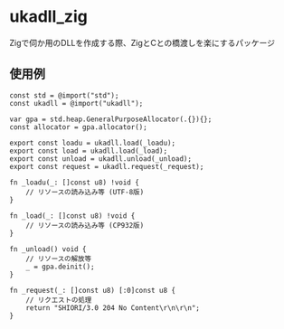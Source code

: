 <!--
SPDX-FileCopyrightText: 2025 SyoBoN <syobon@syobon.net>

SPDX-License-Identifier: CC-BY-4.0
-->

# ukadll_zig

Zigで伺か用のDLLを作成する際、ZigとCとの橋渡しを楽にするパッケージ

## 使用例

```zig
const std = @import("std");
const ukadll = @import("ukadll");

var gpa = std.heap.GeneralPurposeAllocator(.{}){};
const allocator = gpa.allocator();

export const loadu = ukadll.load(_loadu);
export const load = ukadll.load(_load);
export const unload = ukadll.unload(_unload);
export const request = ukadll.request(_request);

fn _loadu(_: []const u8) !void {
    // リソースの読み込み等 (UTF-8版)
}

fn _load(_: []const u8) !void {
    // リソースの読み込み等 (CP932版)
}

fn _unload() void {
    // リソースの解放等
    _ = gpa.deinit();
}

fn _request(_: []const u8) [:0]const u8 {
    // リクエストの処理
    return "SHIORI/3.0 204 No Content\r\n\r\n";
}
```
